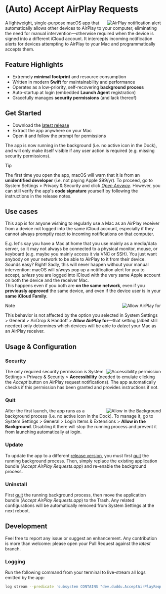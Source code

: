 # (Auto) Accept AirPlay Requests

<picture>
  <source media="(min-width: 880px)" srcset="https://raw.githubusercontent.com/duddu/auto-accept-airplay-requests/refs/heads/latest/Docs/assets/airplay-notification.png 2x" />
  <img align="right" alt="AirPlay notification alert" src="https://raw.githubusercontent.com/duddu/auto-accept-airplay-requests/refs/heads/latest/Docs/assets/empty.png" />
</picture>

A lightweight, single-purpose macOS app that automatically allows other devices to AirPlay to your computer, eliminating the need for manual intervention—otherwise required when the device is signed into a different iCloud account. It intercepts incoming notification alerts for devices attempting to AirPlay to your Mac and programmatically accepts them.

## Feature Highlights

- Extremely **minimal footprint** and resource consumption
- Written in modern **Swift** for maintainability and performance
- Operates as a low-priority, self-recovering **background process**
- Auto-startup at login (embedded **Launch Agent** registration)
- Gracefully manages **security permissions** (and lack thereof)

## Get Started

- Download the [latest release](https://github.com/duddu/auto-accept-airplay-requests/releases/latest)
- Extract the app anywhere on your Mac
- Open it and follow the prompt for permissions

The app is now running in the background (i.e. no active icon in the Dock), and will only make itself visible if any user action is required (e.g. missing security permissions).

> [!TIP]
> The first time you open the app, macOS will warn that it is from an **unidentified developer** (i.e. not paying Apple $99/yr). To proceed, go to System Settings > Privacy & Security and click [*Open Anyway*](https://support.apple.com/en-us/102445#openanyway). However, you can still verify the app's **code signature** yourself by following the instructions in the release notes.

## Use cases

This app is for anyone wishing to regularly use a Mac as an AirPlay receiver from a device not logged into the same iCloud account, especially if they cannot always promptly react to incoming notifications on that computer.

E.g. let's say you have a Mac at home that you use mainly as a media/data server, so it may not always be connected to a physical monitor, mouse, or keyboard (e.g. maybe you mainly access it via VNC or SSH). You just want anybody on your network to be able to AirPlay to it from their device. Sounds easy? Right! Sadly, this will never happen without your manual intervention: macOS will *always* pop up a notification alert for you to accept, *unless* you are logged into iCloud with the very same Apple account on both the device and the receiver Mac.  
This happens even if you both are **on the same network**, even if you **previously approved** the same device, and even if the device user is in your **same iCloud Family**.

<picture class="allow-airplay-for">
  <source media="(min-width: 1070px)" srcset="https://raw.githubusercontent.com/duddu/auto-accept-airplay-requests/refs/heads/latest/Docs/assets/allow-airplay-for-settings.png 2x" />
  <img align="right" alt="Allow AirPlay for" src="https://raw.githubusercontent.com/duddu/auto-accept-airplay-requests/refs/heads/latest/Docs/assets/empty.png" />
</picture>

> [!NOTE]
> This behavior is not affected by the option you selected in System Settings > General > AirDrop & Handoff > **Allow AirPlay for**—that setting (albeit still needed) only determines which devices will be able to *detect* your Mac as an AirPlay receiver.

## Usage & Configuration

### Security

<picture>
  <source media="(min-width: 980px)" srcset="https://raw.githubusercontent.com/duddu/auto-accept-airplay-requests/refs/heads/latest/Docs/assets/accessibility-permission.png 2x" />
  <img align="right" alt="Accessibility permission" src="https://raw.githubusercontent.com/duddu/auto-accept-airplay-requests/refs/heads/latest/Docs/assets/empty.png" />
</picture>

The only required security permission is System Settings > Privacy & Security > **Accessibility** (needed to emulate clicking the *Accept* button on AirPlay request notifications). The app automatically checks if this permission has been granted and provides instructions if not.

### Quit

<picture>
  <source media="(min-width: 980px)" srcset="https://raw.githubusercontent.com/duddu/auto-accept-airplay-requests/refs/heads/latest/Docs/assets/allow-in-the-background.png 2x" />
  <img align="right" alt="Allow in the Background" src="https://raw.githubusercontent.com/duddu/auto-accept-airplay-requests/refs/heads/latest/Docs/assets/empty.png" />
</picture>

After the first launch, the app runs as a background process (i.e. no active icon in the Dock). To manage it, go to System Settings > General > Login Items & Extensions > **Allow in the Background**. Disabling it there will stop the running process and prevent it from launching automatically at login.

### Update

To update the app to a different [release version](https://github.com/duddu/auto-accept-airplay-requests/releases), you must first [quit](#quit) the running background process. Then, simply replace the existing application bundle (*Accept AirPlay Requests.app*) and re-enable the background process.

### Uninstall

First [quit](#quit) the running background process, then move the application bundle (*Accept AirPlay Requests.app*) to the Trash. Any related configurations will be automatically removed from System Settings at the next reboot.

## Development

Feel free to report any issue or suggest an enhancement. Any contribution is more than welcome: please open your Pull Request against the *latest* branch.

### Logging

Run the following command from your terminal to live-stream all logs emitted by the app:

```sh
log stream --predicate 'subsystem CONTAINS "dev.duddu.AcceptAirPlayRequests"' --level debug
```
